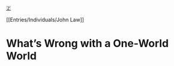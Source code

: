 [🇿](zotero://select/library/items/XS29XUDP)

[[Entries/Individuals/John Law]] 
# What’s Wrong with a One-World World

